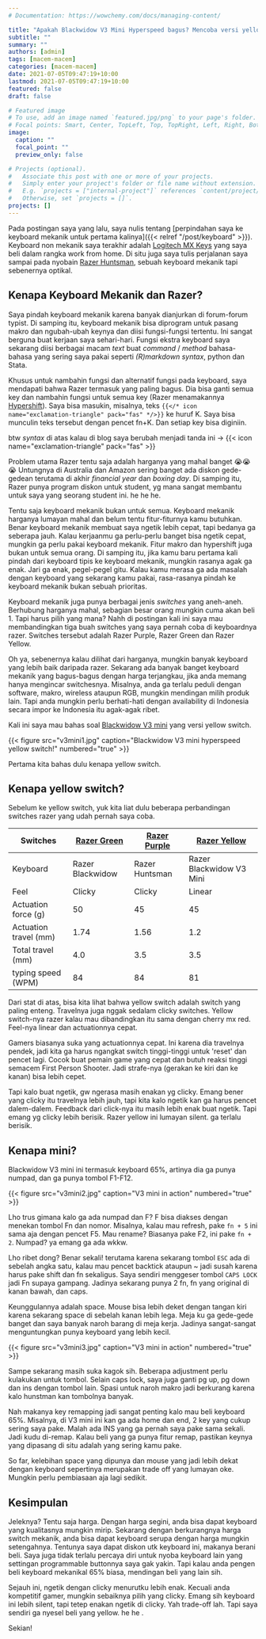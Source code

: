 ```yaml
---
# Documentation: https://wowchemy.com/docs/managing-content/

title: "Apakah Blackwidow V3 Mini Hyperspeed bagus? Mencoba versi yellow switch!"
subtitle: ""
summary: ""
authors: [admin]
tags: [macem-macem]
categories: [macem-macem]
date: 2021-07-05T09:47:19+10:00
lastmod: 2021-07-05T09:47:19+10:00
featured: false
draft: false

# Featured image
# To use, add an image named `featured.jpg/png` to your page's folder.
# Focal points: Smart, Center, TopLeft, Top, TopRight, Left, Right, BottomLeft, Bottom, BottomRight.
image:
  caption: ""
  focal_point: ""
  preview_only: false

# Projects (optional).
#   Associate this post with one or more of your projects.
#   Simply enter your project's folder or file name without extension.
#   E.g. `projects = ["internal-project"]` references `content/project/deep-learning/index.md`.
#   Otherwise, set `projects = []`.
projects: []
---
```


Pada postingan saya yang lalu, saya nulis tentang [perpindahan saya ke keyboard mekanik untuk pertama kalinya]({{< relref "/post/keyboard" >}}). Keyboard non mekanik saya terakhir adalah [Logitech MX Keys](https://www.logitech.com/en-au/products/keyboards/mx-keys-wireless-keyboard.920-009418.html) yang saya beli dalam rangka work from home. Di situ juga saya tulis perjalanan saya sampai pada nyobain [Razer Huntsman](https://www2.razer.com/au-en/gaming-keyboards-keypads/razer-huntsman), sebuah keyboard mekanik tapi sebenernya optikal.

## Kenapa Keyboard Mekanik dan Razer?

Saya pindah keyboard mekanik karena banyak dianjurkan di forum-forum typist. Di samping itu, keyboard mekanik bisa diprogram untuk pasang makro dan ngubah-ubah keynya dan diisi fungsi-fungsi tertentu. Ini sangat berguna buat kerjaan saya sehari-hari. Fungsi ekstra keyboard saya sekarang diisi berbagai macam _text_ buat _command_ / _method_ bahasa-bahasa yang sering saya pakai seperti _(R)markdown syntax_, python dan Stata.

Khusus untuk nambahin fungsi dan alternatif fungsi pada keyboard, saya mendapati bahwa Razer termasuk yang paling bagus. Dia bisa ganti semua key dan nambahin fungsi untuk semua key (Razer menamakannya [Hypershift](https://insider.razer.com/index.php?threads/what-exactly-is-hypershift.33117/)). Saya bisa masukin, misalnya, teks `{{</* icon name="exclamation-triangle" pack="fas" */>}}` ke huruf K. Saya bisa munculin teks tersebut dengan pencet fn+K. Dan setiap key bisa diginiin.

btw _syntax_ di atas kalau di blog saya berubah menjadi tanda ini -> {{< icon name="exclamation-triangle" pack="fas" >}}

Problem utama Razer tentu saja adalah harganya yang mahal banget 😭😭😭 Untungnya di Australia dan Amazon sering banget ada diskon gede-gedean terutama di akhir _financial year_ dan _boxing day_. Di samping itu, Razer punya program diskon untuk student, yg mana sangat membantu untuk saya yang seorang student ini. he he he.

Tentu saja keyboard mekanik bukan untuk semua. Keyboard mekanik harganya lumayan mahal dan belum tentu fitur-fiturnya kamu butuhkan. Benar keyboard mekanik membuat saya ngetik lebih cepat, tapi bedanya ga seberapa jauh.  Kalau kerjaanmu ga perlu-perlu banget bisa ngetik cepat, mungkin ga perlu pakai keyboard mekanik. Fitur makro dan hypershift juga bukan untuk semua orang. Di samping itu, jika kamu baru pertama kali pindah dari keyboard tipis ke keyboard mekanik, mungkin rasanya agak ga enak. Jari ga enak, pegel-pegel gitu. Kalau kamu merasa ga ada masalah dengan keyboard yang sekarang kamu pakai, rasa-rasanya pindah ke keyboard mekanik bukan sebuah prioritas.

Keyboard mekanik juga punya berbagai jenis _switches_ yang aneh-aneh. Berhubung harganya mahal, sebagian besar orang mungkin cuma akan beli 1. Tapi harus pilih yang mana? Nahh di postingan kali ini saya mau membandingkan tiga buah switches yang saya pernah coba di keyboardnya razer. Switches tersebut adalah Razer Purple, Razer Green dan Razer Yellow.

Oh ya, sebenernya kalau dilihat dari harganya, mungkin banyak keyboard yang lebih baik daripada razer. Sekarang ada banyak banget keyboard mekanik yang bagus-bagus dengan harga terjangkau, jika anda memang hanya mengincar switchesnya. Misalnya, anda ga terlalu peduli dengan software, makro, wireless ataupun RGB, mungkin mendingan milih produk lain. Tapi anda mungkin perlu berhati-hati dengan availability di Indonesia secara impor ke Indonesia itu agak-agak ribet.

Kali ini saya mau bahas soal [Blackwidow V3 mini](https://www.google.com/url?sa=t&rct=j&q=&esrc=s&source=web&cd=&cad=rja&uact=8&ved=2ahUKEwiet_f09NzxAhUdyzgGHa-7DMgQFnoECAIQAA&url=https%3A%2F%2Fwww2.razer.com%2Fau-en%2Fstore%2Frazer-blackwidow-v3-mini-hyperspeed&usg=AOvVaw1esvYYHL2PSA_pgo2JVxJF) yang versi yellow switch.

{{< figure src="v3mini1.jpg" caption="Blackwidow V3 mini hyperspeed yellow switch!" numbered="true" >}}

Pertama kita bahas dulu kenapa yellow switch.

## Kenapa yellow switch?

Sebelum ke yellow switch, yuk kita liat dulu beberapa perbandingan switches razer yang udah pernah saya coba.

| Switches | [Razer Green](https://www2.razer.com/au-en/razer-mechanical-switches) | [Razer Purple](https://www2.razer.com/au-en/razer-optical-switch) | [Razer Yellow](https://www.razer.com/eu-en/razer-mechanical-switches) |
| -------- | ----------- | ------------ | ------------ |
| Keyboard | Razer Blackwidow | Razer Huntsman | Razer Blackwidow V3 Mini |
| Feel | Clicky | Clicky | Linear |
| Actuation force (g) | 50 | 45 | 45 |
| Actuation travel (mm) | 1.74 | 1.56 | 1.2 |
| Total travel (mm) | 4.0 | 3.5 | 3.5 |
| typing speed (WPM) | 84 | 84 | 81 |

Dari stat di atas, bisa kita lihat bahwa yellow switch adalah switch yang paling enteng. Travelnya juga nggak sedalam clicky switches. Yellow switch-nya razer kalau mau dibandingkan itu sama dengan cherry mx red. Feel-nya linear dan actuationnya cepat.

Gamers biasanya suka yang actuationnya cepat. Ini karena dia travelnya pendek, jadi kita ga harus ngangkat switch tinggi-tinggi untuk 'reset' dan pencet lagi. Cocok buat pemain game yang cepat dan butuh reaksi tinggi semacem First Person Shooter. Jadi strafe-nya (gerakan ke kiri dan ke kanan) bisa lebih cepet.

Tapi kalo buat ngetik, gw ngerasa masih enakan yg clicky. Emang bener yang clicky itu travelnya lebih jauh, tapi kita kalo ngetik kan ga harus pencet dalem-dalem. Feedback dari click-nya itu masih lebih enak buat ngetik. Tapi emang yg clicky lebih berisik. Razer yellow ini lumayan silent. ga terlalu berisik.

## Kenapa mini?

Blackwidow V3 mini ini termasuk keyboard 65%, artinya dia ga punya numpad, dan ga punya tombol F1-F12.

{{< figure src="v3mini2.jpg" caption="V3 mini in action" numbered="true" >}}

Lho trus gimana kalo ga ada numpad dan F? F bisa diakses dengan menekan tombol Fn dan nomor. Misalnya, kalau mau refresh, pake `fn + 5` ini sama aja dengan pencet F5. Mau rename? Biasanya pake F2, ini pake `fn + 2`. Numpad? ya emang ga ada wkkw.

Lho ribet dong? Benar sekali! terutama karena sekarang tombol `ESC` ada di sebelah angka satu, kalau mau pencet backtick ataupun ~ jadi susah karena harus pake shift dan fn sekaligus. Saya sendiri menggeser tombol `CAPS LOCK` jadi Fn supaya gampang. Jadinya sekarang punya 2 fn, fn yang original di kanan bawah, dan caps.

Keunggulannya adalah space. Mouse bisa lebih deket dengan tangan kiri karena sekarang space di sebelah kanan lebih lega. Meja ku ga gede-gede banget dan saya banyak naroh barang di meja kerja. Jadinya sangat-sangat menguntungkan punya keyboard yang lebih kecil.

{{< figure src="v3mini3.jpg" caption="V3 mini in action" numbered="true" >}}

Sampe sekarang masih suka kagok sih. Beberapa adjustment perlu kulakukan untuk tombol. Selain caps lock, saya juga ganti pg up, pg down dan ins dengan tombol lain. Spasi untuk naroh makro jadi berkurang karena kalo hunstman kan tombolnya banyak.

Nah makanya key remapping jadi sangat penting kalo mau beli keyboard 65%. Misalnya, di V3 mini ini kan ga ada home dan end, 2 key yang cukup sering saya pake. Malah ada INS yang ga pernah saya pake sama sekali. Jadi kudu di-remap. Kalau beli yang ga punya fitur remap, pastikan keynya yang dipasang di situ adalah yang sering kamu pake.

So far, kelebihan space yang dipunya dan mouse yang jadi lebih dekat dengan keyboard sepertinya merupakan trade off yang lumayan oke. Mungkin perlu pembiasaan aja lagi sedikit.

## Kesimpulan

Jeleknya? Tentu saja harga. Dengan harga segini, anda bisa dapat keyboard yang kualitasnya mungkin mirip. Sekarang dengan berkurangnya harga switch mekanik, anda bisa dapat keyboard serupa dengan harga mungkin setengahnya. Tentunya saya dapat diskon utk keyboard ini, makanya berani beli. Saya juga tidak terlalu percaya diri untuk nyoba keyboard lain yang settingan programmable buttonnya saya gak yakin. Tapi kalau anda pengen beli keyboard mekanikal 65% biasa, mendingan beli yang lain sih.

Sejauh ini, ngetik dengan clicky menurutku lebih enak. Kecuali anda kompetitif gamer, mungkin sebaiknya pilih yang clicky. Emang sih keyboard ini lebih silent, tapi tetep enakan ngetik di clicky. Yah trade-off lah. Tapi saya sendiri ga nyesel beli yang yellow. he he .

Sekian! 